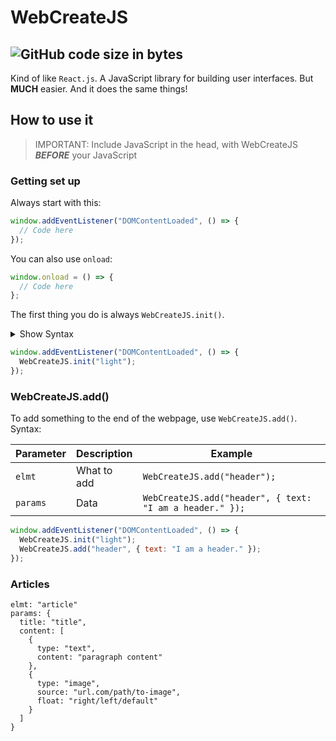# WebCreateJS
![GitHub code size in bytes](https://img.shields.io/github/languages/code-size/BeepBot99/WebCreateJS?color=skyblue&label=size&logo=github&logoColor=lightgreen&style=for-the-badge)  
---
Kind of like `React.js`.
A JavaScript library for building user interfaces.
But **MUCH** easier.
And it does the same things!

## How to use it  

>IMPORTANT: Include JavaScript in the head, with WebCreateJS **_BEFORE_** your JavaScript

### Getting set up
Always start with this:
```javascript
window.addEventListener("DOMContentLoaded", () => {
  // Code here
});
```
You can also use `onload`:
```javascript
window.onload = () => {
  // Code here
};
```
The first thing you do is always `WebCreateJS.init()`.
<details>
  <summary>Show Syntax</summary>
  <table>
    <thead>
      <tr>
        <th>Parameter</th>
        <th>Description</th>
        <th>Example</th>
      </tr>
    </thead>
    <tbody>
      <tr>
        <td>colorScheme</td>
        <td>Color Scheme for webpage. Accepts <code>"light"</code>, <code>"dark"</code>, and objects with <code>bgMain</code>, <code>bgOther</code>, <code>txtMain</code>, <code>txtOther</code>, <code>accent1</code>, <code>accent2</code>, <code>accent3</code>, <code>accent4</code>, <code>accent5</code>, <code>accent6</code>, <code>lnk</code>, <code>lnkHover</code>, <code>lnkActive</code>, and <code>lnkClicked</code> as css colors.</td>
        <td><code>WebCreateJS.init("light");</code></td>
      </tr>
    </tbody>
  </table>
</details>  


```javascript
window.addEventListener("DOMContentLoaded", () => {
  WebCreateJS.init("light");
});
```

### WebCreateJS.add()  
To add something to the end of the webpage, use `WebCreateJS.add()`.  
Syntax:  
<table>
<thead>
<tr>
<th>Parameter</th>
<th>Description</th>
<th>Example</th>
</tr>
</thead>
<tbody>
<tr>
<td><code>elmt</code></td>
<td>What to add</td>
<td><code>WebCreateJS.add(&quot;header&quot;);</code></td>
</tr>
<tr>
<td><code>params</code></td>
<td>Data</td>
<td><code>WebCreateJS.add(&quot;header&quot;, { text: &quot;I am a header.&quot; });</code></td>
</tr>
</tbody>
</table>


```javascript
window.addEventListener("DOMContentLoaded", () => {
  WebCreateJS.init("light");
  WebCreateJS.add("header", { text: "I am a header." });
});
```
### Articles
```
elmt: "article"
params: {
  title: "title",
  content: [
    {
      type: "text",
      content: "paragraph content"
    },
    {
      type: "image",
      source: "url.com/path/to-image",
      float: "right/left/default"
    }
  ]
}
```
